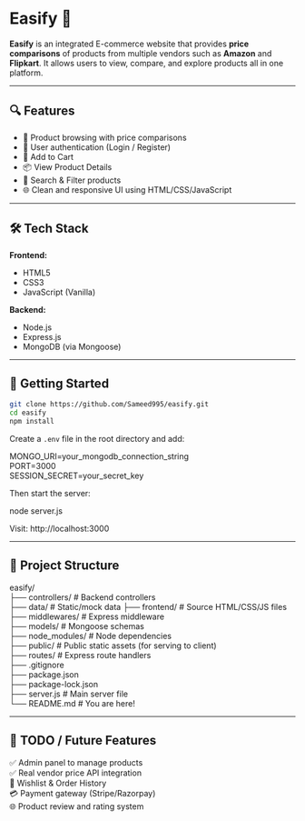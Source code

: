 # Easify 🛒

**Easify** is an integrated E-commerce website that provides **price comparisons** of products from multiple vendors such as **Amazon** and **Flipkart**. It allows users to view, compare, and explore products all in one platform.

---

## 🔍 Features

- 🛒 Product browsing with price comparisons  
- 🔐 User authentication (Login / Register)  
- 🧾 Add to Cart  
- 📦 View Product Details  
- 🔎 Search & Filter products  
- 🌐 Clean and responsive UI using HTML/CSS/JavaScript  

---

## 🛠️ Tech Stack

**Frontend:**  
- HTML5  
- CSS3  
- JavaScript (Vanilla)  

**Backend:**  
- Node.js  
- Express.js  
- MongoDB (via Mongoose)  

---

## 🚀 Getting Started
```bash
git clone https://github.com/Sameed995/easify.git  
cd easify  
npm install
``` 

Create a `.env` file in the root directory and add:

MONGO_URI=your_mongodb_connection_string  
PORT=3000  
SESSION_SECRET=your_secret_key  

Then start the server:

node server.js  

Visit: http://localhost:3000

---

## 📁 Project Structure

easify/  
├── controllers/ # Backend controllers  
├── data/ # Static/mock data 
├── frontend/ # Source HTML/CSS/JS files  
├── middlewares/ # Express middleware  
├── models/ # Mongoose schemas  
├── node_modules/ # Node dependencies  
├── public/ # Public static assets (for serving to client)  
├── routes/ # Express route handlers  
├── .gitignore  
├── package.json  
├── package-lock.json  
├── server.js # Main server file  
└── README.md # You are here!

---

## 📌 TODO / Future Features

✅ Admin panel to manage products  
✅ Real vendor price API integration  
🔄 Wishlist & Order History  
💳 Payment gateway (Stripe/Razorpay)  
🌐 Product review and rating system  
